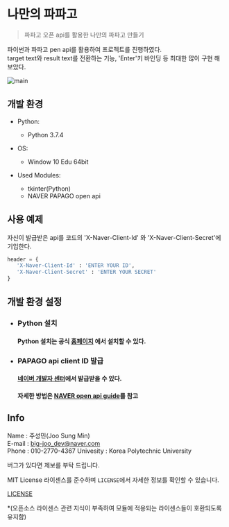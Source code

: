 # 나만의 파파고
> 파파고 오픈 api를 활용한 나만의 파파고 만들기


파이썬과 파파고 pen api를 활용하여 프로젝트를 진행하였다.  
target text와 result text를 전환하는 기능, 'Enter'키 바인딩 등 최대한 많이 구현 해 보았다.  
   
![main](https://user-images.githubusercontent.com/46941349/63306968-a6bc2600-c327-11e9-9ac6-53d421543861.png)  


## 개발 환경

* Python:  
  - Python  3.7.4  
    
* OS:  
  - Window 10 Edu 64bit  
    
* Used Modules:  
  - tkinter(Python)  
  - NAVER PAPAGO open api


## 사용 예제

 자신이 발급받은 api를 코드의 'X-Naver-Client-Id' 와 'X-Naver-Client-Secret'에 기입한다.  
 ```python
header = {
    'X-Naver-Client-Id' : 'ENTER YOUR ID',
    'X-Naver-Client-Secret' : 'ENTER YOUR SECRET'
}
```  


## 개발 환경 설정

 * ### Python 설치  
     #### Python 설치는 공식 [홈페이지](https://www.python.org/) 에서 설치할 수 있다.
  
 * ### PAPAGO api client ID 발급
     #### [네이버 개발자 센터]( https://developers.naver.com/)에서 발급받을 수 있다.  
     #### 자세한 방법은 [NAVER open api guide](https://github.com/naver/naver-openapi-guide/tree/master/ko/papago-apis)를 참고  



 ## Info
 Name      : 주성민(Joo Sung Min)  
 E-mail    : big-joo_dev@naver.com  
 Phone     : 010-2770-4367
 Univesity : Korea Polytechnic University  
  
 버그가 있다면 제보를 부탁 드립니다.  
   
  MIT License 라이센스를 준수하며 ``LICENSE``에서 자세한 정보를 확인할 수 있습니다.

 [LICENSE](https://github.com/Sungmin-Joo/My-own-papago/blob/master/LICENSE)
 
 *(오픈소스 라이센스 관련 지식이 부족하여 모듈에 적용되는 라이센스들이 호환되도록 유지함)
